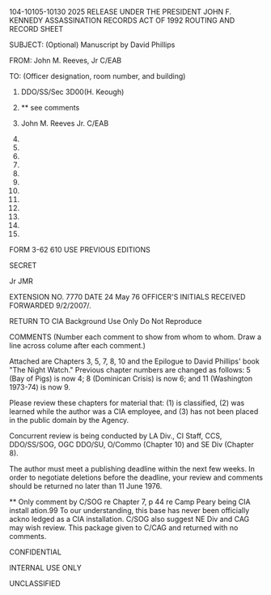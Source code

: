 104-10105-10130 2025 RELEASE UNDER THE PRESIDENT JOHN F. KENNEDY ASSASSINATION RECORDS ACT OF 1992
ROUTING AND RECORD SHEET

SUBJECT: (Optional) Manuscript by David Phillips

FROM: John M. Reeves, Jr
C/EAB

TO: (Officer designation, room number, and building)

1. DDO/SS/Sec
3D00(H. Keough)

2. ** see comments

3. John M. Reeves Jr.
C/EAB

4.

5.

6.

7.

8.

9.

10.

11.

12.

13.

14.

15.

FORM
3-62
610
USE PREVIOUS
EDITIONS

SECRET

Jr
JMR

EXTENSION NO. 7770
DATE 24 May 76
OFFICER'S
INITIALS
RECEIVED FORWARDED
9/2/2007/.

RETURN TO CIA
Background Use Only
Do Not Reproduce

COMMENTS (Number each comment to show from whom
to whom. Draw a line across colume after each comment.)

Attached are Chapters 3, 5,
7, 8, 10 and the Epilogue
to David Phillips' book
"The Night Watch." Previous
chapter numbers are changed
as follows: 5 (Bay of Pigs)
is now 4; 8 (Dominican Crisis)
is now 6; and 11 (Washington
1973-74) is now 9.

Please review these chapters
for material that: (1) is
classified, (2) was learned
while the author was a CIA
employee, and (3) has not
been placed in the public
domain by the Agency.

Concurrent review is being
conducted by LA Div., CI
Staff, CCS, DDO/SS/SOG, OGC
DDO/SU, O/Commo (Chapter 10)
and SE Div (Chapter 8).

The author must meet a
publishing deadline within
the next few weeks. In order
to negotiate deletions before
the deadline, your review and
comments should be returned
no later than 11 June 1976.

**
Only comment by C/SOG re Chapter 7,
p 44 re Camp Peary being CIA install
ation.99 To our understanding, this
base has never been officially ackno
ledged as a CIA installation. C/SOG
also suggest NE Div and CAG may wish
review. This package given to C/CAG
and returned with no comments.

CONFIDENTIAL

INTERNAL
USE ONLY

UNCLASSIFIED
